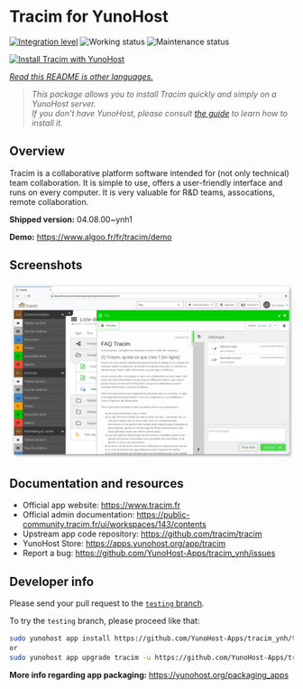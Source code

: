 <!--
N.B.: This README was automatically generated by <https://github.com/YunoHost/apps/tree/master/tools/readme_generator>
It shall NOT be edited by hand.
-->

# Tracim for YunoHost

[![Integration level](https://dash.yunohost.org/integration/tracim.svg)](https://dash.yunohost.org/appci/app/tracim) ![Working status](https://ci-apps.yunohost.org/ci/badges/tracim.status.svg) ![Maintenance status](https://ci-apps.yunohost.org/ci/badges/tracim.maintain.svg)

[![Install Tracim with YunoHost](https://install-app.yunohost.org/install-with-yunohost.svg)](https://install-app.yunohost.org/?app=tracim)

*[Read this README is other languages.](./ALL_README.md)*

> *This package allows you to install Tracim quickly and simply on a YunoHost server.*  
> *If you don't have YunoHost, please consult [the guide](https://yunohost.org/install) to learn how to install it.*

## Overview

Tracim is a collaborative platform software intended for (not only technical) team collaboration. It is simple to use, offers a user-friendly interface and runs on every computer. It is very valuable for R&D teams, assocations, remote collaboration.


**Shipped version:** 04.08.00~ynh1

**Demo:** <https://www.algoo.fr/fr/tracim/demo>

## Screenshots

![Screenshot of Tracim](./doc/screenshots/feature_app_document.png)

## Documentation and resources

- Official app website: <https://www.tracim.fr>
- Official admin documentation: <https://public-community.tracim.fr/ui/workspaces/143/contents>
- Upstream app code repository: <https://github.com/tracim/tracim>
- YunoHost Store: <https://apps.yunohost.org/app/tracim>
- Report a bug: <https://github.com/YunoHost-Apps/tracim_ynh/issues>

## Developer info

Please send your pull request to the [`testing` branch](https://github.com/YunoHost-Apps/tracim_ynh/tree/testing).

To try the `testing` branch, please proceed like that:

```bash
sudo yunohost app install https://github.com/YunoHost-Apps/tracim_ynh/tree/testing --debug
or
sudo yunohost app upgrade tracim -u https://github.com/YunoHost-Apps/tracim_ynh/tree/testing --debug
```

**More info regarding app packaging:** <https://yunohost.org/packaging_apps>
